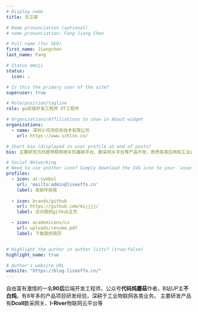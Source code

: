 ```yaml
---
# Display name
title: 方江琛

# Name pronunciation (optional)
# name_pronunciation: Fang Jiang Chen

# Full name (for SEO)
first_name: Jiangchen
last_name: Fang

# Status emoji
status:
  icon: ☕️

# Is this the primary user of the site?
superuser: true

# Role/position/tagline
role: go后端开发工程师 OT工程师

# Organizations/Affiliations to show in About widget
organizations:
  - name: 深圳小河流信息技术有限公司
    url: https://www.szhlsn.cn/

# Short bio (displayed in user profile at end of posts)
bio: 主要研究方向是物联网相关的基础平台、数采网关平台等产品开发，熟悉各类应用和工业通讯协议

# Social Networking
# Need to use another icon? Simply download the SVG icon to your `assets/media/icons/` folder.
profiles:
  - icon: at-symbol
    url: 'mailto:admin@liseoffo.cn'
    label: 发邮件给我
    
  - icon: brands/github
    url: https://github.com/mijjjj/
    label: 访问我的github主页

  - icon: academicons/cv
    url: uploads/resume.pdf
    label: 下载我的简历


# Highlight the author in author lists? (true/false)
highlight_name: true

# Author's website URL
website: "https://blog.liseoffo.cn/"
---
```


自由富有激情的一名**90后**后端开发工程师，公众号**代码炖蘑菇**作者，B站UP主**不白炖**。有8年多的产品项目研发经验，深耕于工业物联网各类业务。
主要研发产品有**Dcoll**数采网关、**I-River**物联网云平台等

